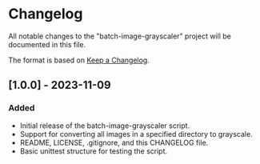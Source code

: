# Changelog

All notable changes to the "batch-image-grayscaler" project will be documented in this file.

The format is based on [Keep a Changelog](https://keepachangelog.com/en/1.0.0/).

## [1.0.0] - 2023-11-09

### Added
- Initial release of the batch-image-grayscaler script.
- Support for converting all images in a specified directory to grayscale.
- README, LICENSE, .gitignore, and this CHANGELOG file.
- Basic unittest structure for testing the script.
